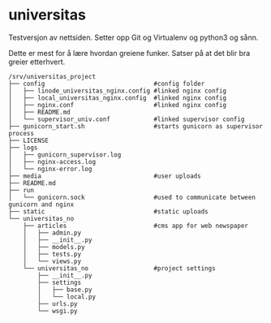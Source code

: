 universitas
===========

Testversjon av nettsiden. Setter opp Git og Virtualenv og python3 og sånn.

Dette er mest for å lære hvordan greiene funker. Satser på at det blir bra greier etterhvert.

```
/srv/universitas_project
├── config                              #config folder
│   ├── linode_universitas_nginx.config #linked nginx config
│   ├── local_universitas_nginx.config  #linked nginx config
│   ├── nginx.conf                      #linked nginx config
│   ├── README.md
│   └── supervisor_univ.conf            #linked supervisor config
├── gunicorn_start.sh                   #starts gunicorn as supervisor process
├── LICENSE
├── logs
│   ├── gunicorn_supervisor.log
│   ├── nginx-access.log
│   └── nginx-error.log
├── media                               #user uploads
├── README.md
├── run
│   └── gunicorn.sock                   #used to communicate between gunicorn and nginx
├── static                              #static uploads
└── universitas_no
    ├── articles                        #cms app for web newspaper
    │   ├── admin.py
    │   ├── __init__.py
    │   ├── models.py
    │   ├── tests.py
    │   └── views.py
    └── universitas_no                  #project settings
        ├── __init__.py
        ├── settings
        │   ├── base.py
        │   └── local.py
        ├── urls.py
        └── wsgi.py
```